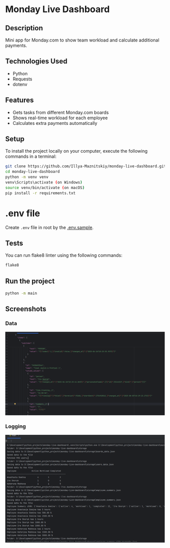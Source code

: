 # Monday Live Dashboard


## Description
Mini app for Monday.com to show team workload and calculate additional payments.


## Technologies Used
- Python
- Requests
- dotenv


## Features
- Gets tasks from different Monday.com boards
- Shows real-time workload for each employee
- Calculates extra payments automatically


## Setup
To install the project locally on your computer, execute the following commands in a terminal:
```bash
git clone https://github.com/Illya-Maznitskiy/monday-live-dashboard.git
cd monday-live-dashboard
python -m venv venv
venv\Scripts\activate (on Windows)
source venv/bin/activate (on macOS)
pip install -r requirements.txt
```


# .env file
Create `.env` file in root by the [.env.sample](.env.sample).


## Tests
You can run flake8 linter using the following commands:
```bash
flake8
```


## Run the project
```bash
python -m main
```


## Screenshots
### Data
![Data](screenshots/data.png)

### Logging
![Logging](screenshots/logging.png)
